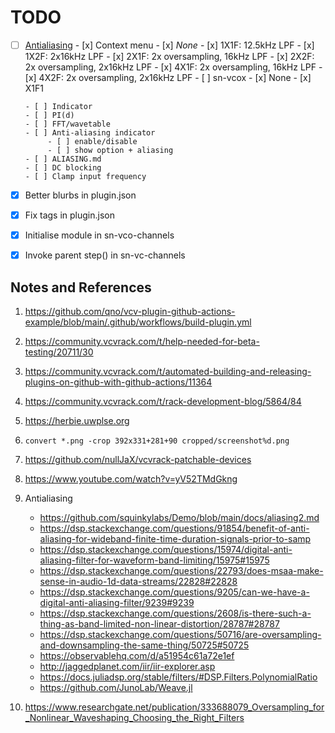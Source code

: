 # TODO

- [ ] [Antialiasing](https://github.com/transcriptaze/sn-vcv/issues/3)
      - [x] Context menu
      - [x] _None_
      - [x] 1X1F: 12.5kHz LPF
      - [x] 1X2F: 2x16kHz LPF
      - [x] 2X1F: 2x oversampling, 16kHz LPF
      - [x] 2X2F: 2x oversampling, 2x16kHz LPF
      - [x] 4X1F: 2x oversampling, 16kHz LPF
      - [x] 4X2F: 2x oversampling, 2x16kHz LPF
      - [ ] sn-vcox
            - [x] None
            - [x] X1F1

      - [ ] Indicator
      - [ ] PI(d)
      - [ ] FFT/wavetable
      - [ ] Anti-aliasing indicator
           - [ ] enable/disable
           - [ ] show option + aliasing
      - [ ] ALIASING.md
      - [ ] DC blocking
      - [ ] Clamp input frequency

- [x] Better blurbs in plugin.json
- [x] Fix tags in plugin.json
- [x] Initialise module in sn-vco-channels
- [x] Invoke parent step() in sn-vc-channels


## Notes and References

1. https://github.com/qno/vcv-plugin-github-actions-example/blob/main/.github/workflows/build-plugin.yml
2. https://community.vcvrack.com/t/help-needed-for-beta-testing/20711/30
3. https://community.vcvrack.com/t/automated-building-and-releasing-plugins-on-github-with-github-actions/11364
4. https://community.vcvrack.com/t/rack-development-blog/5864/84
5. https://herbie.uwplse.org
6. `convert *.png -crop 392x331+281+90 cropped/screenshot%d.png`
7. https://github.com/nullJaX/vcvrack-patchable-devices
8. https://www.youtube.com/watch?v=yV52TMdGkng

9. Antialiasing
      - https://github.com/squinkylabs/Demo/blob/main/docs/aliasing2.md
      - https://dsp.stackexchange.com/questions/91854/benefit-of-anti-aliasing-for-wideband-finite-time-duration-signals-prior-to-samp
      - https://dsp.stackexchange.com/questions/15974/digital-anti-aliasing-filter-for-waveform-band-limiting/15975#15975
      - https://dsp.stackexchange.com/questions/22793/does-msaa-make-sense-in-audio-1d-data-streams/22828#22828
      - https://dsp.stackexchange.com/questions/9205/can-we-have-a-digital-anti-aliasing-filter/9239#9239
      - https://dsp.stackexchange.com/questions/2608/is-there-such-a-thing-as-band-limited-non-linear-distortion/28787#28787
      - https://dsp.stackexchange.com/questions/50716/are-oversampling-and-downsampling-the-same-thing/50725#50725
      - https://observablehq.com/d/a51954c61a72e1ef
      - http://jaggedplanet.com/iir/iir-explorer.asp
      - https://docs.juliadsp.org/stable/filters/#DSP.Filters.PolynomialRatio
      - https://github.com/JunoLab/Weave.jl

10. https://www.researchgate.net/publication/333688079_Oversampling_for_Nonlinear_Waveshaping_Choosing_the_Right_Filters